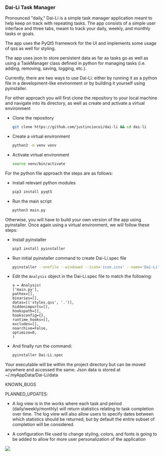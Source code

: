 ### Dai-Li Task Manager

Pronounced "daily," Dai-Li is a simple task manager application meant to help keep on track with repeating tasks. The app consists of a simple user interface and three tabs, meant to track your daily, weekly, and monthly tasks or goals.

The app uses the PyQt5 framework for the UI and implements some usage of qss as well for styling.

The app uses json to store persistent data as far as tasks go as well as using a TaskManager class defined in python for managing tasks (i.e. adding, removing, saving, logging, etc.).

Currently, there are two ways to use Dai-Li: either by running it as a python file in a development-like environment or by building it yourself using pyinstaller. 


For either approach you will first clone the repository to your local machine and navigate into its directory, as well as create and activate a virtual environment
- Clone the repository

    ```bash
    git clone https://github.com/justinciocoi/dai-li && cd dai-li
    ```

- Create a virtual environment
    ```bash
    python3 -m venv venv
    ```
- Activate virtual environment
    ```bash
    source venv/bin/activate
    ```

For the python file approach the steps are as follows:



- Install relevant python modules
    ```bash
    pip3 install pyqt5
    ```

- Run the main script
    ```bash
    python3 main.py
    ```

Otherwise, you will have to build your own version of the app using pyinstaller. Once again using a virtual environment, we will follow these steps:
- Install pyinstaller
    ```bash
    pip3 install pyinstaller
    ```

- Run initial pyinstaller command to create Dai-Li.spec file
    ```bash
    pyinstaller --onefile --windowed --icon='icon.icns' --name='Dai-Li' main.py
    ```

- Edit the `Analysis` object in the Dai-Li.spec file to match the following:
    ```spec
    a = Analysis(
    ['main.py'],
    pathex=[],
    binaries=[],
    datas=[('styles.qss', '.')],
    hiddenimports=[],
    hookspath=[],
    hooksconfig={},
    runtime_hooks=[],
    excludes=[],
    noarchive=False,
    optimize=0,
    )
    ```
    
- And finally run the command:
    ```bash
    pyinstaller Dai-Li.spec
    ```
Your executable will be within the project directory but can be moved anywhere and accessed the same. Json data is stored at ~/.myAppData/Dai-Li/data




KNOWN_BUGS

PLANNED_UPDATES:

- A log view is in the works where each task and period (daily/weekly/monthly) will return statistics relating to task completion over time. The log view will also allow users to specify dates between which statistics should be returned, but by default the entire subset of completion will be considered.

- A configuration file used to change styling, colors, and fonts is going to be added to allow for more user personalization of the application



![](https://imgur.com/a/ytformat-KTvw2qM)
